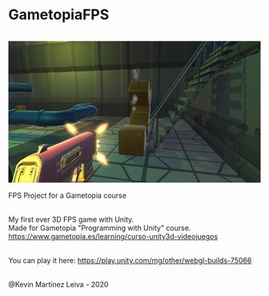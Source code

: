 # GametopiaFPS
<br/>
<img src="./GameImages/ObjectImpact.PNG"/><br/>

FPS Project for a Gametopia course<br/><br/>

My first ever 3D FPS game with Unity.<br/>
Made for Gametopia "Programming with Unity" course. https://www.gametopia.es/learning/curso-unity3d-videojuegos<br/><br/>

You can play it here: https://play.unity.com/mg/other/webgl-builds-75066<br/><br/>

@Kevin Martínez Leiva - 2020
